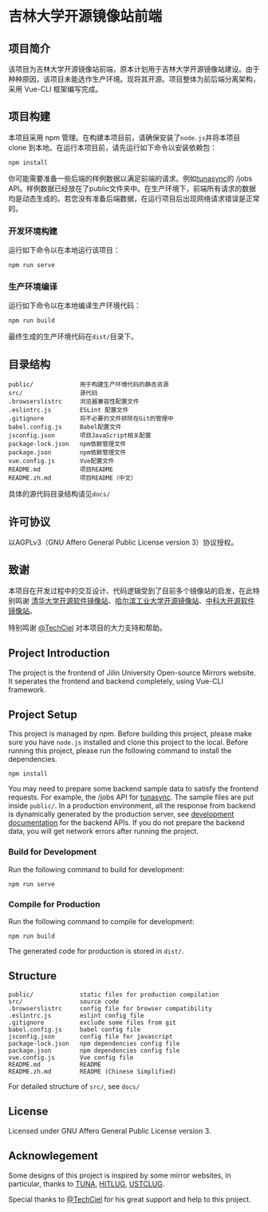 # 吉林大学开源镜像站前端

## 项目简介

该项目为吉林大学开源镜像站前端，原本计划用于吉林大学开源镜像站建设。由于种种原因，该项目未能选作生产环境。现将其开源。项目整体为前后端分离架构，采用 Vue-CLI 框架编写完成。

## 项目构建

本项目采用 npm 管理。在构建本项目前，请确保安装了`node.js`并将本项目 clone 到本地。在运行本项目前，请先运行如下命令以安装依赖包：
```
npm install
```

你可能需要准备一些后端的样例数据以满足前端的请求。例如[tunasync](https://github.com/tuna/tunasync)的 /jobs API。样例数据已经放在了public文件夹中。在生产环境下，前端所有请求的数据均是动态生成的。若您没有准备后端数据，在运行项目后出现网络请求错误是正常的。

### 开发环境构建

运行如下命令以在本地运行该项目：

```
npm run serve
```

### 生产环境编译

运行如下命令以在本地编译生产环境代码：
```
npm run build
```

最终生成的生产环境代码在`dist/`目录下。

## 目录结构

```
public/             用于构建生产环境代码的静态资源
src/                源代码            
.browserslistrc     浏览器兼容性配置文件
.eslintrc.js        ESLint 配置文件
.gitignore          将不必要的文件排除在Git的管理中
babel.config.js     Babel配置文件
jsconfig.json       项目JavaScript相关配置
package-lock.json   npm依赖管理文件
package.json        npm依赖管理文件
vue.config.js       Vue配置文件
README.md           项目README
README.zh.md        项目README（中文）

```

具体的源代码目录结构请见`docs/`


## 许可协议

以AGPLv3（GNU Affero General Public License version 3）协议授权。


## 致谢

本项目在开发过程中的交互设计、代码逻辑受到了目前多个镜像站的启发，在此特别鸣谢 [清华大学开源软件镜像站](https://mirrors.tuna.tsinghua.edu.cn/)、[哈尔滨工业大学开源镜像站](https://mirrors.hit.edu.cn/)、[中科大开源软件镜像站](https://mirrors.ustc.edu.cn/)。

特别鸣谢 [@TechCiel](https://github.com/TechCiel) 对本项目的大力支持和帮助。

## Project Introduction

The project is the frontend of Jilin University Open-source Mirrors website. It seperates the frontend and backend completely, using Vue-CLI framework.

## Project Setup

This project is managed by npm. Before building this project, please make sure you have `node.js` installed and clone this project to the local. Before running this project, please run the following command to install the dependencies.

```
npm install
```

You may need to prepare some backend sample data to satisfy the frontend requests. For example, the /jobs API for [tunasync](https://github.com/tuna/tunasync). The sample files are put inside `public/`. In a production environment, all the response from backend is dynamically generated by the production server, see [development documentation]() for the backend APIs. If you do not prepare the backend data, you will get network errors after running the project.

### Build for Development

Run the following command to build for development:

```
npm run serve
```

### Compile for Production

Run the following command to compile for development:

```
npm run build
```

The generated code for production is stored in `dist/`. 

## Structure

```
public/             static files for production compilation
src/                source code         
.browserslistrc     config file for browser compatibility
.eslintrc.js        eslint config file
.gitignore          exclude some files from git
babel.config.js     babel config file
jsconfig.json       config file for javascript
package-lock.json   npm dependencies config file
package.json        npm dependencies config file
vue.config.js       Vue config file
README.md           README
README.zh.md        README (Chinese Simplified)

```

For detailed structure of `src/`, see `docs/` 

## License

Licensed under GNU Affero General Public License version 3.

## Acknowlegement

Some designs of this project is inspired by some mirror websites, in particular, thanks to [TUNA](https://mirrors.tuna.tsinghua.edu.cn/), [HITLUG](https://mirrors.hit.edu.cn/), [USTCLUG](https://mirrors.ustc.edu.cn/).

Special thanks to [@TechCiel](https://github.com/TechCiel) for his great support and help to this project.
